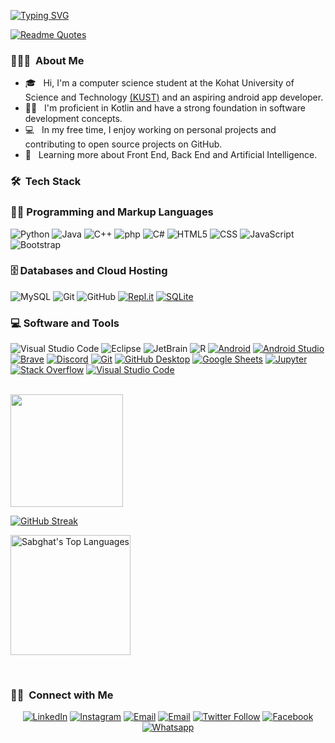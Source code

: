 
[![Typing SVG](https://readme-typing-svg.demolab.com?font=Fira+Code&duration=3000&pause=1000&color=F71111&center=true&vCenter=true&width=435&lines=Assalam+O+Aalaikom!;Hello!+There+%F0%9F%91%8B)](https://git.io/typing-svg)

[![Readme Quotes](https://quotes-github-readme.vercel.app/api?type=horizontal&theme=dark)](https://github.com/sabghat90)

<h3> 👨🏻‍💻 &nbsp;About Me </h3>

- 🎓 &nbsp; Hi, I'm a computer science student at the Kohat University of Science and Technology <a href="https://kust.edu.pk" target="_blank">(KUST)</a> and an aspiring android app developer. 
- 👨‍💻 &nbsp; I'm proficient in Kotlin and have a strong foundation in software development concepts.
- 💻 &nbsp; In my free time, I enjoy working on personal projects and contributing to open source projects on GitHub.
- 🌱 &nbsp; Learning more about Front End, Back End and Artificial Intelligence.

<h3> 🛠 &nbsp;Tech Stack</h3>

  <h3>👨‍💻 Programming and Markup Languages</h3>

  ![Python](https://img.shields.io/badge/-Python-333333?style=flat&logo=python)
  ![Java](https://img.shields.io/badge/-Java-333333?style=flat&logo=Java&logoColor=007396)
  ![C++](https://img.shields.io/badge/-C++-333333?style=flat&logo=C%2B%2B&logoColor=00599C)
  ![php](https://img.shields.io/badge/PHP-777BB4?style=flat&logo=php&logoColor=00599C)
  ![C#](https://img.shields.io/badge/C%23-%23239120.svg?style=flat&logo=c-sharp&logoColor=00599C)
  ![HTML5](https://img.shields.io/badge/-HTML5-333333?style=flat&logo=HTML5)
  ![CSS](https://img.shields.io/badge/-CSS-333333?style=flat&logo=CSS3&logoColor=1572B6)
  ![JavaScript](https://img.shields.io/badge/-JavaScript-333333?style=flat&logo=javascript)
  ![Bootstrap](https://img.shields.io/badge/-Bootstrap-333333?style=flat&logo=bootstrap&logoColor=563D7C)

  <h3>🗄️ Databases and Cloud Hosting</h3>

  ![MySQL](https://img.shields.io/badge/-MySQL-333333?style=flat&logo=mysql)
  ![Git](https://img.shields.io/badge/-Git-333333?style=flat&logo=git)
  ![GitHub](https://img.shields.io/badge/-GitHub-333333?style=flat&logo=github)
  <a href="#"><img alt="Repl.it" src="https://img.shields.io/badge/Repl.it-0D101E.svg?logo=Replit&logoColor=white"></a>
  <a href="#"><img alt="SQLite" src ="https://img.shields.io/badge/SQLite-07405e.svg?logo=sqlite&logoColor=white"></a>

  <h3>💻 Software and Tools</h3>

  ![Visual Studio Code](https://img.shields.io/badge/-Visual%20Studio%20Code-333333?style=flat&logo=visual-studio-code&logoColor=007ACC)
  ![Eclipse](https://img.shields.io/badge/-Eclipse-333333?style=flat&logo=eclipse-ide&logoColor=fff)
  ![JetBrain](https://img.shields.io/badge/-jetbrains-333333?style=flat&logo=jetbrains&logoColor=fff)
  <a><img alt="R" src="https://img.shields.io/badge/R-276DC3.svg?logo=r&logoColor=white"></a>
  <a href="#"><img alt="Android" src="https://img.shields.io/badge/Android-3DDC84?logo=android&logoColor=white"></a>
      <a href="#"><img alt="Android Studio" src="https://img.shields.io/badge/Android%20Studio-008678.svg?logo=android-studio&logoColor=white"></a>
      <a href="#"><img alt="Brave" src="https://img.shields.io/badge/-Brave-FB542B?logo=brave&logoColor=white"></a>
      <a href="#"><img alt="Discord" src="https://img.shields.io/badge/-Discord-5865F2.svg?logo=discord&logoColor=white"></a>
      <a href="#"><img alt="Git" src="https://img.shields.io/badge/Git-F05033.svg?logo=git&logoColor=white"></a>
      <a href="#"><img alt="GitHub Desktop" src="https://img.shields.io/badge/GitHub%20Desktop-8034A9.svg?logo=github&logoColor=white"></a>
      <a href="#"><img alt="Google Sheets" src="https://img.shields.io/badge/Sheets-34A853.svg?logo=google%20sheets&logoColor=white"></a>
      <a href="#"><img alt="Jupyter" src="https://img.shields.io/badge/Jupyter-F37626.svg?logo=Jupyter&logoColor=white"></a>
      <a href="#"><img alt="Stack Overflow" src="https://img.shields.io/badge/-Stack%20Overflow-FE7A16?logo=stack-overflow&logoColor=white"></a>
      <a href="#"><img alt="Visual Studio Code" src="https://img.shields.io/badge/Visual%20Studio%20Code-0078d7.svg?logo=visual-studio-code&logoColor=white"></a>
  


<br/>

<a href="https://github.com/sabghat90">
  <img height="180em" src="https://github-readme-stats.vercel.app/api?username=sabghat90&theme=buefy&show_icons=true" />
</a>

[![GitHub Streak](https://streak-stats.demolab.com/?user=sabghat90&theme=default)](https://github.com/sabghat90)

<a><img alt="Sabghat's Top Languages" src="https://github-readme-stats.vercel.app/api/top-langs/?username=sabghat90&langs_count=8&layout=compact&theme=react&hide_border=true&bg_color=1F222E&title_color=F85D7F&icon_color=F8D866&hide=Jupyter%20Notebook" height="192px"/></a>

<br/>


<h3> 🤝🏻 &nbsp;Connect with Me </h3>

<p align="center">
<a href="https://www.linkedin.com/in/sabghat90/" target="blank"><img alt="LinkedIn" src="https://img.shields.io/badge/LinkedIn-Sabghat%20Ullah-blue?style=flat-square&logo=linkedin"></a>
<a href="https://www.instagram.com/sabghat90" target="blank"><img alt="Instagram" src="https://img.shields.io/badge/Instagram-Sabghat_Ullah-blue?style=flat-square&logo=instagram"></a>
<a href="mailto:sabghat90@gmail.com" target="blank"><img alt="Email" src="https://img.shields.io/badge/Email-sabghat90@gmail.com-blue?style=flat-square&logo=gmail"></a>
<a href="mailto:CS120192060@kust.edu.pk" target="blank"><img alt="Email" src="https://img.shields.io/badge/Email-CS120192060@kust.edu.pk-blue?style=flat-square&logo=gmail"></a>
<a href="https://www.twitter.com/sabghat900" target="blank"><img alt="Twitter Follow" src="https://img.shields.io/twitter/follow/sabghat900?color=%23007EC6&label=Sabghat%20Ullah&logo=twitter&style=flat-square"></a>
<a href="https://facebook.com/sabghat90" target="blank"><img alt="Facebook" src="https://img.shields.io/badge/Facebook-Sabghat_Ullah_Qureshi-blue?style=flat-square&logo=facebook&logoColor=white"></a>
  <a href="https://wa.me/923327370770?text=Hi" target="blank"><img alt="Whatsapp" src="https://img.shields.io/badge/WhatsApp-92_332_7370770-25D366?style=flat-square&logo=whatsapp&logoColor=white"></a>

</p>
